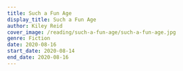 ```yaml
---
title: Such a Fun Age
display_title: Such a Fun Age
author: Kiley Reid
cover_image: /reading/such-a-fun-age/such-a-fun-age.jpg
genre: Fiction
date: 2020-08-16
start_date: 2020-08-14
end_date: 2020-08-16
---
```

